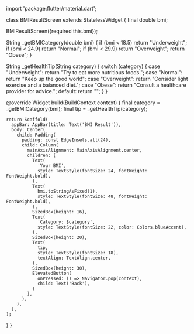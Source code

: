 import 'package:flutter/material.dart';

class BMIResultScreen extends StatelessWidget {
  final double bmi;

  BMIResultScreen({required this.bmi});

  String _getBMICategory(double bmi) {
    if (bmi < 18.5) return "Underweight";
    if (bmi < 24.9) return "Normal";
    if (bmi < 29.9) return "Overweight";
    return "Obese";
  }

  String _getHealthTip(String category) {
    switch (category) {
      case "Underweight":
        return "Try to eat more nutritious foods.";
      case "Normal":
        return "Keep up the good work!";
      case "Overweight":
        return "Consider light exercise and a balanced diet.";
      case "Obese":
        return "Consult a healthcare provider for advice.";
      default:
        return "";
    }
  }

  @override
  Widget build(BuildContext context) {
    final category = _getBMICategory(bmi);
    final tip = _getHealthTip(category);

    return Scaffold(
      appBar: AppBar(title: Text('BMI Result')),
      body: Center(
        child: Padding(
          padding: const EdgeInsets.all(24),
          child: Column(
            mainAxisAlignment: MainAxisAlignment.center,
            children: [
              Text(
                'Your BMI',
                style: TextStyle(fontSize: 24, fontWeight: FontWeight.bold),
              ),
              Text(
                bmi.toStringAsFixed(1),
                style: TextStyle(fontSize: 48, fontWeight: FontWeight.bold),
              ),
              SizedBox(height: 16),
              Text(
                'Category: $category',
                style: TextStyle(fontSize: 22, color: Colors.blueAccent),
              ),
              SizedBox(height: 20),
              Text(
                tip,
                style: TextStyle(fontSize: 18),
                textAlign: TextAlign.center,
              ),
              SizedBox(height: 30),
              ElevatedButton(
                onPressed: () => Navigator.pop(context),
                child: Text('Back'),
              )
            ],
          ),
        ),
      ),
    );
  }
}
